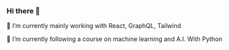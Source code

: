 ### Hi there 👋
 🔭 I’m currently mainly working with React, GraphQL, Tailwind
 
 🌱 I’m currently following a course on machine learning and A.I. With Python
 
<!--
**jorissparla/jorissparla** is a ✨ _special_ ✨ repository because its `README.md` (this file) appears on your GitHub profile.

Here are some ideas to get you started:

- 🔭 I’m currently working on ...
- 🌱 I’m currently learning ...
- 👯 I’m looking to collaborate on ...
- 🤔 I’m looking for help with ...
- 💬 Ask me about ...
- 📫 How to reach me: ...
- 😄 Pronouns: ...
- ⚡ Fun fact: ...
-->
